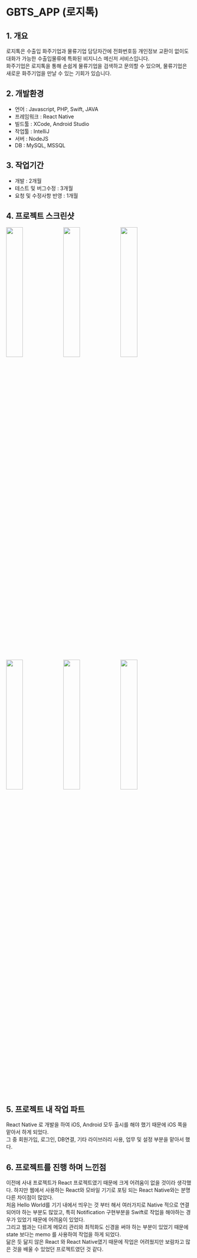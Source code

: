 # GBTS_APP (로지톡)

## 1. 개요
로지톡은 수출입 화주기업과 물류기업 담당자간에 전화번호등 개인정보 교환이 없이도 대화가 가능한 수출입물류에 특화된 비지니스 메신저 서비스입니다.  
화주기업은 로지톡을 통해 손쉽게 물류기업을 검색하고 문의할 수 있으며, 물류기업은 새로운 화주기업을 만날 수 있는 기회가 있습니다.

## 2. 개발환경
- 언어 : Javascript, PHP, Swift, JAVA
- 프레임워크 : React Native
- 빌드툴 : XCode, Android Studio
- 작업툴 : IntelliJ
- 서버 : NodeJS
- DB : MySQL, MSSQL

## 3. 작업기간
- 개발 : 2개월
- 테스트 및 버그수정 : 3개월
- 요청 및 수정사항 반영 : 1개월

## 4. 프로젝트 스크린샷
<div>
<img src="https://user-images.githubusercontent.com/62881936/195543596-14df5652-672f-47d2-8c32-73c61b06b1a9.png" width="30%">
<img src="https://user-images.githubusercontent.com/62881936/195543646-9fd5a3fa-9102-4253-932d-8755db8b5fb4.png" width="30%">
<img src="https://user-images.githubusercontent.com/62881936/195543649-9ff97852-6c75-4b0d-9977-84da204e7651.png" width="30%">
<img src="https://user-images.githubusercontent.com/62881936/195543652-0eee9999-f46e-4caf-9b4a-36ed668a45d1.png" width="30%">
<img src="https://user-images.githubusercontent.com/62881936/195543656-7e141305-13a9-420a-9a9f-502fb3eaa27a.png" width="30%">
<img src="https://user-images.githubusercontent.com/62881936/195543660-b7c00450-4ba2-416d-9123-e01b1a6b9c66.png" width="30%">
</div>

## 5. 프로젝트 내 작업 파트
React Native 로 개발을 하여 iOS, Android 모두 출시를 해야 했기 때문에 iOS 쪽을 맡아서 하게 되었다.  
그 중 회원가입, 로그인, DB연결, 기타 라이브러리 사용, 업무 및 설정 부분을 맡아서 했다.

## 6. 프로젝트를 진행 하며 느낀점
이전에 사내 프로젝트가 React 프로젝트였기 때문에 크게 어려움이 없을 것이라 생각했다. 하지만 웹에서 사용하는 React와 모바일 기기로 포팅 되는 React Native와는 분명 다른 차이점이 많았다.  
처음 Hello World를 기기 내에서 띄우는 것 부터 해서 여러가지로 Native 적으로 연결되어야 하는 부분도 많았고, 특히 Notification 구현부분을 Swift로 작업을 해야하는 경우가 있었기 때문에 어려움이 있었다.  
그리고 웹과는 다르게 메모리 관리와 최적화도 신경을 써야 하는 부분이 있었기 때문에 state 보다는 memo 를 사용하여 작업을 하게 되었다.  
닮은 듯 닮지 않은 React 와 React Native였기 때문에 작업은 어려웠지만 보람차고 많은 것을 배울 수 있었던 프로젝트였던 것 같다.
